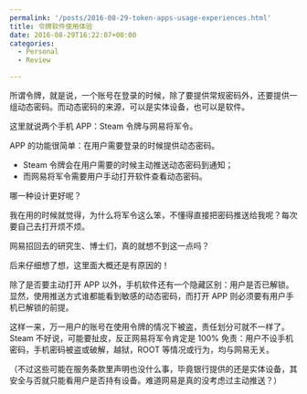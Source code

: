 ```yaml
---
permalink: '/posts/2016-08-29-token-apps-usage-experiences.html'
title: 令牌软件使用体验
date: 2016-08-29T16:22:07+00:00
categories:
  - Personal
  - Review

---
```




所谓令牌，就是说，一个账号在登录的时候，除了要提供常规密码外，还要提供一组动态密码。而动态密码的来源，可以是实体设备，也可以是软件。

这里就说两个手机 APP：Steam 令牌与网易将军令。

APP 的功能很简单：在用户需要登录的时候提供动态密码。

  * Steam 令牌会在用户需要的时候主动推送动态密码到通知；
  * 而网易将军令需要用户手动打开软件查看动态密码。

哪一种设计更好呢？

<!-- more -->

我在用的时候就觉得，为什么将军令这么笨，不懂得直接把密码推送给我呢？每次要自己去打开烦不烦。

网易招回去的研究生、博士们，真的就想不到这一点吗？

后来仔细想了想，这里面大概还是有原因的！

除了是否要主动打开 APP 以外，手机软件还有一个隐藏区别：用户是否已解锁。显然，使用推送方式谁都能看到敏感的动态密码，而打开 APP 则必须要有用户手机已解锁的前提。

这样一来，万一用户的账号在使用令牌的情况下被盗，责任划分可就不一样了。Steam 不好说，可能要扯皮，反正网易将军令肯定是 100% 免责：用户不设手机密码，手机密码被盗或破解，越狱，ROOT 等情况或行为，均与网易无关。

（不过这些可能在服务条款里声明也没什么事，毕竟银行提供的还是实体设备，其安全与否就只能看用户是否持有设备。难道网易是真的没考虑过主动推送？）
